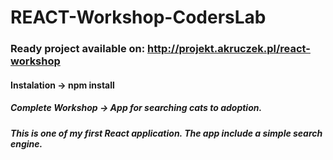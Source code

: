 # REACT-Workshop-CodersLab
### Ready project available on: http://projekt.akruczek.pl/react-workshop
#### Instalation -> npm install
##### Complete Workshop -> App for searching cats to adoption.
##### This is one of my first React application. The app include a simple search engine.
